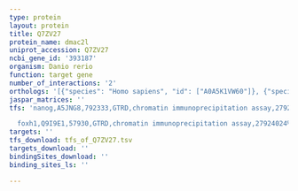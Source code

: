 ```yaml
---
type: protein
layout: protein
title: Q7ZV27
protein_name: dmac2l
uniprot_accession: Q7ZV27
ncbi_gene_id: '393187'
organism: Danio rerio
function: target gene
number_of_interactions: '2'
orthologs: '[{"species": "Homo sapiens", "id": ["A0A5K1VW60"]}, {"species": "Mus musculus", "id": ["<a href=\"/protein/q9cra7\">Q9CRA7</a>"]}, {"species": "Rattus norvegicus", "id": ["<a href=\"/protein/q5xim4\">Q5XIM4</a>"]}, {"species": "Drosophila melanogaster", "id": ["<a href=\"/protein/a1zaa9\">A1ZAA9</a>"]}, {"species": "Caenorhabditis elegans", "id": ["<a href=\"/protein/o16314\">O16314</a>"]}]'
jaspar_matrices: ''
tfs: 'nanog,A5JNG8,792333,GTRD,chromatin immunoprecipitation assay,27924024%5Buid%5D,No

  foxh1,Q9I9E1,57930,GTRD,chromatin immunoprecipitation assay,27924024%5Buid%5D,No'
targets: ''
tfs_download: tfs_of_Q7ZV27.tsv
targets_download: ''
bindingSites_download: ''
binding_sites_ls: ''

---
```

